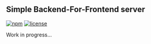 ## Simple Backend-For-Frontend server

[![npm](https://img.shields.io/npm/v/dk-bff-server)](https://www.npmjs.com/package/dk-bff-server)
[![license](https://img.shields.io/npm/l/dk-bff-server)](https://github.com/dkazakov8/dk-bff-server/blob/master/LICENSE)

Work in progress...